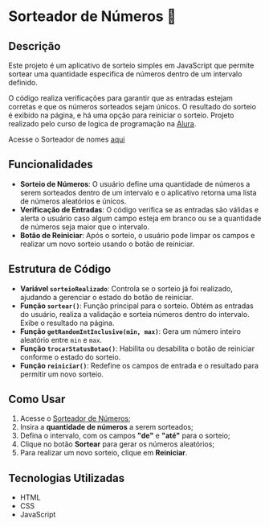 # Sorteador de Números :1234:

## Descrição

Este projeto é um aplicativo de sorteio simples em JavaScript que permite sortear uma quantidade especifica de números dentro de um intervalo definido. 

O código realiza verificações para garantir que as entradas estejam corretas e que os números sorteados sejam únicos. O resultado do sorteio é exibido na página, e há uma opção para reiniciar o sorteio. Projeto realizado pelo curso de logica de programação na [Alura](https://cursos.alura.com.br/).

Acesse o Sorteador de nomes [aqui](https://sorteador-nine-sandy.vercel.app/)

## Funcionalidades

- **Sorteio de Números**: O usuário define uma quantidade de números a serem sorteados dentro de um intervalo e o aplicativo retorna uma lista de números aleatórios e únicos.
- **Verificação de Entradas**: O código verifica se as entradas são válidas e alerta o usuário caso algum campo esteja em branco ou se a quantidade de números seja maior que o intervalo.
- **Botão de Reiniciar**: Após o sorteio, o usuário pode limpar os campos e realizar um novo sorteio usando o botão de reiniciar.

## Estrutura de Código

- **Variável `sorteioRealizado`**: Controla se o sorteio já foi realizado, ajudando a gerenciar o estado do botão de reiniciar.
- **Função `sortear()`**: Função principal para o sorteio. Obtém as entradas do usuário, realiza a validação e sorteia números dentro do intervalo. Exibe o resultado na página.
- **Função `getRandomIntInclusive(min, max)`**: Gera um número inteiro aleatório entre `min` e `max`.
- **Função `trocarStatusBotao()`**: Habilita ou desabilita o botão de reiniciar conforme o estado do sorteio.
- **Função `reiniciar()`**: Redefine os campos de entrada e o resultado para permitir um novo sorteio.

## Como Usar

1. Acesse o [Sorteador de Números](https://sorteador-nine-sandy.vercel.app/);
2. Insira a **quantidade de números** a serem sorteados;
3. Defina o intervalo, com os campos **"de"** e **"até"** para o sorteio;
4. Clique no botão **Sortear** para gerar os números aleatórios;
5. Para realizar um novo sorteio, clique em **Reiniciar**.

## Tecnologias Utilizadas

- HTML
- CSS
- JavaScript
